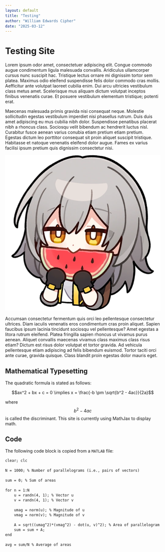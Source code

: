 ```yaml
---
layout: default
title: "Testing"
author: "William Edwards Cipher"
date: "2025-03-12"
---
```


# Testing Site

Lorem ipsum odor amet, consectetuer adipiscing elit. Congue commodo augue condimentum ligula malesuada convallis. Aridiculus ullamcorper cursus nunc suscipit hac. Tristique lectus ornare mi dignissim tortor sem platea. Maximus odio eleifend suspendisse felis dolor commodo cras mollis. Aefficitur ante volutpat laoreet cubilia enim. Dui arcu ultricies vestibulum class metus amet. Scelerisque mus aliquam dictum volutpat inceptos finibus venenatis curae. Et posuere vestibulum elementum tristique; potenti erat.

Maecenas malesuada primis gravida nisi consequat neque. Molestie sollicitudin egestas vestibulum imperdiet nisi phasellus rutrum. Duis duis amet adipiscing eu mus cubilia nibh dolor. Suspendisse penatibus placerat nibh a rhoncus class. Sociosqu velit bibendum ac hendrerit luctus nisl. Curabitur fusce aenean varius conubia etiam pretium etiam pretium. Egestas dictum leo porttitor consequat sit proin aliquet suscipit tristique. Habitasse et natoque venenatis eleifend dolor augue. Fames ex varius facilisi ipsum pretium quis dignissim consectetur nisi.

![Stelle nom.](/Sticker_PPG_03_Stelle_01.png "Stelle nom")

Accumsan consectetur fermentum quis orci leo pellentesque consectetur ultrices. Diam iaculis venenatis eros condimentum cras proin aliquet. Sapien faucibus ipsum lacinia tincidunt sociosqu vel pellentesque? Amet egestas a litora rutrum eleifend. Platea fringilla sapien rhoncus ut vivamus purus aenean. Aliquet convallis maecenas vivamus class maximus class risus etiam? Dictum est risus dolor volutpat et tortor gravida. Ad vehicula pellentesque etiam adipiscing ad felis bibendum euismod. Tortor taciti orci ante curae, gravida quisque. Class blandit proin egestas dolor mauris eget.

## Mathematical Typesetting

The quadratic formula is stated as follows:

$$ax^2 + bx + c = 0 \implies x = \frac{-b \pm \sqrt{b^2 - 4ac}}{2a}$$

where $$b^2 - 4ac$$ is called the discriminant. This site is currently using MathJax to display math.

## Code

The following code block is copied from a `MATLAB` file:

```
clear; clc

N = 1000; % Number of parallelograms (i.e., pairs of vectors)

sum = 0; % Sum of areas

for n = 1:N
    u = randn(4, 1); % Vector u
    v = randn(4, 1); % Vector v

    umag = norm(u); % Magnitude of u
    vmag = norm(v); % Magnitude of v

    A = sqrt((umag^2)*(vmag^2) - dot(u, v)^2); % Area of parallelogram
    sum = sum + A;
end

avg = sum/N % Average of areas
```